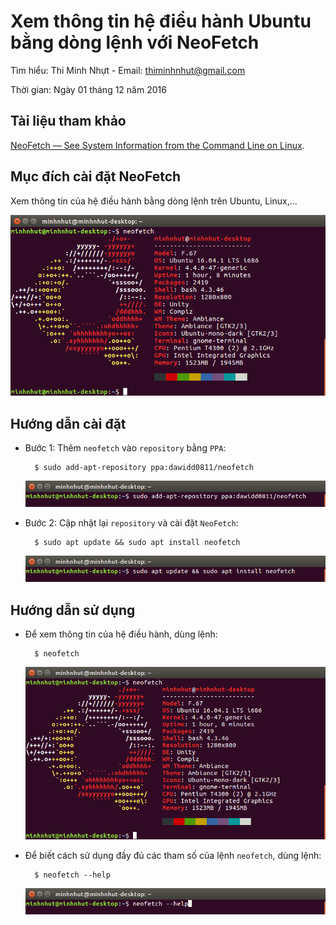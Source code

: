 # Xem thông tin hệ điều hành Ubuntu bằng dòng lệnh với NeoFetch

Tìm hiểu: Thi Minh Nhựt - Email: thiminhnhut@gmail.com

Thời gian: Ngày 01 tháng 12 năm 2016

## Tài liệu tham khảo

[NeoFetch — See System Information from the Command Line on Linux](http://www.omgubuntu.co.uk/2016/11/neofetch-terminal-system-info-app).

## Mục đích cài đặt NeoFetch

Xem thông tin của hệ điều hành  bằng dòng lệnh trên Ubuntu, Linux,...

![](https://raw.githubusercontent.com/h3int2um/ubuntu/master/ubuntu-apps/images-ubuntu-apps/install-neofetch-guide-ubuntu.png)

## Hướng dẫn cài đặt

* Bước 1: Thêm `neofetch` vào `repository` bằng `PPA`:

		$ sudo add-apt-repository ppa:dawidd0811/neofetch

	![](https://raw.githubusercontent.com/h3int2um/ubuntu/master/ubuntu-apps/images-ubuntu-apps/install-neofetch-add-repository-ppa-ubuntu.png)
	
* Bước 2: Cập nhật lại `repository` và cài đặt `NeoFetch`:

		$ sudo apt update && sudo apt install neofetch
		
	![](https://raw.githubusercontent.com/h3int2um/ubuntu/master/ubuntu-apps/images-ubuntu-apps/install-neofetch-ubuntu.png)

## Hướng dẫn sử dụng

* Để xem thông tin của hệ điều hành, dùng lệnh:

		$ neofetch
		
	![](https://raw.githubusercontent.com/h3int2um/ubuntu/master/ubuntu-apps/images-ubuntu-apps/install-neofetch-guide-ubuntu.png)
	
* Để biết cách sử dụng đầy đủ các tham số của lệnh `neofetch`, dùng lệnh:

		$ neofetch --help
		
	![](https://raw.githubusercontent.com/h3int2um/ubuntu/master/ubuntu-apps/images-ubuntu-apps/install-neofetch-help-ubuntu.png)
